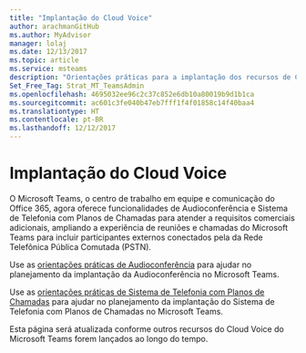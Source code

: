 ```yaml
---
title: "Implantação do Cloud Voice"
author: arachmanGitHub
ms.author: MyAdvisor
manager: lolaj
ms.date: 12/13/2017
ms.topic: article
ms.service: msteams
description: "Orientações práticas para a implantação dos recursos de Cloud Voice no Microsoft Teams."
Set_Free_Tag: Strat_MT_TeamsAdmin
ms.openlocfilehash: 4695032ee96c2c37c852e6db10a80019b9d1b1ca
ms.sourcegitcommit: ac601c3fe040b47eb7fff1f4f01858c14f40baa4
ms.translationtype: HT
ms.contentlocale: pt-BR
ms.lasthandoff: 12/12/2017
---
```

<a name="cloud-voice-deployment"></a>Implantação do Cloud Voice
======================

O Microsoft Teams, o centro de trabalho em equipe e comunicação do Office 365, agora oferece funcionalidades de Audioconferência e Sistema de Telefonia com Planos de Chamadas para atender a requisitos comerciais adicionais, ampliando a experiência de reuniões e chamadas do Microsoft Teams para incluir participantes externos conectados pela da Rede Telefônica Pública Comutada (PSTN).
 
Use as [orientações práticas de Audioconferência](https://docs.microsoft.com/MicrosoftTeams/audio-conferencing) para ajudar no planejamento da implantação da Audioconferência no Microsoft Teams.

Use as [orientações práticas de Sistema de Telefonia com Planos de Chamadas](https://docs.microsoft.com/MicrosoftTeams/phone-system-with-calling-plans) para ajudar no planejamento da implantação do Sistema de Telefonia com Planos de Chamadas no Microsoft Teams.
 
Esta página será atualizada conforme outros recursos do Cloud Voice do Microsoft Teams forem lançados ao longo do tempo.


